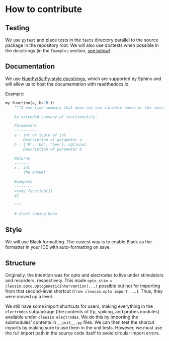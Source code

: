 # How to contribute

## Testing
We use `pytest` and place tests in the `tests` directory parallel to the source package in the repository root. We will also use doctests when possible in the docstrings (in the `Examples` section, [see below](#Documentation)).

## Documentation

We use [NumPy/SciPy-style docstrings](https://numpydoc.readthedocs.io/en/latest/format.html), which are supported by Sphinx and will allow us to host the documentation with readthedocs.io. 

Example:
```python
my_function(a, b='B'):
    """A one-line summary that does not use variable names or the function name

    An extended summary of functionality.

    Parameters
    ----------
    a : int or tuple of int
        Description of parameter a
    b : {'B', 'be', 'bee'}, optional
        Description of parameter b

    Returns
    -------
    x : int
        The answer
    
    Examples
    --------
    >>>my_function(1)
    42

    """

    # start coding here
```

## Style
We will use Black formatting. The easiest way is to enable Black as the formatter in 
your IDE with auto-formatting on save.

## Structure
Originally, the intention was for opto and electrodes to live under stimulators and recorders, respectively. This made `opto_stim = cleosim.opto.OptogeneticIntervention(...)` possible but not for importing from that second-level shortcut (`from cleosim.opto import ...`). Thus, they were moved up a level. 

We still have some import shortcuts for users, making everything in the `electrodes` subpackage (the contents of lfp, spiking, and probes modules) available under `cleosim.electrodes`. We do this by importing the submodules' contents in `__init__.py` files. We can then test the shorcut imports by making sure to use them in the unit tests. However, we must use the full import path in the source code itself to avoid circular import errors. 